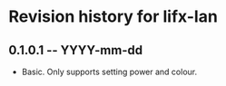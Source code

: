 # Revision history for lifx-lan

## 0.1.0.1 -- YYYY-mm-dd

* Basic. Only supports setting power and colour.
